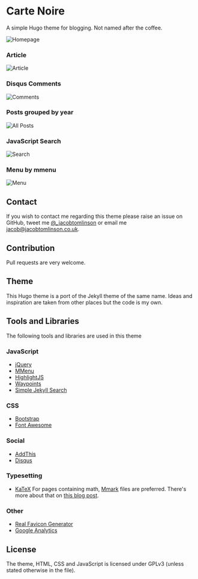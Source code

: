 # Carte Noire

A simple Hugo theme for blogging. Not named after the coffee.

![Homepage](http://i.imgur.com/xlmHArV.png)

### Article
![Article](http://i.imgur.com/8rD8FfC.png)

### Disqus Comments
![Comments](http://i.imgur.com/TBZHQwF.png)

### Posts grouped by year
![All Posts](http://i.imgur.com/9bNs2Sc.png)

### JavaScript Search
![Search](http://i.imgur.com/yQqMeSl.png)

### Menu by mmenu
![Menu](http://i.imgur.com/SClrNSH.png)

## Contact
If you wish to contact me regarding this theme please raise an issue on GitHub,
tweet me [@_jacobtomlinson](http://www.twitter.com/_jacobtomlinson) or email me
[jacob@jacobtomlinson.co.uk](mailto:jacob@jacobtomlinson.co.uk).

## Contribution
Pull requests are very welcome.

## Theme
This Hugo theme is a port of the Jekyll theme of the same name. Ideas and inspiration are taken from other places but the code is my own.

## Tools and Libraries
The following tools and libraries are used in this theme

### JavaScript
 * [jQuery](http://jquery.com/)
 * [MMenu](http://mmenu.frebsite.nl/)
 * [HighlightJS](https://highlightjs.org/)
 * [Waypoints](http://imakewebthings.com/waypoints/)
 * [Simple Jekyll Search](https://github.com/christian-fei/Simple-Jekyll-Search)

### CSS
 * [Bootstrap](http://getbootstrap.com/)
 * [Font Awesome](http://fortawesome.github.io/Font-Awesome/)

### Social
 * [AddThis](http://www.addthis.com/)
 * [Disqus](https://disqus.com/)

### Typesetting
 * [KaTeX](https://katex.org/)
   For pages containing math, [Mmark][] files are preferred. There's more about that on [this blog post][nosubstance].

[mmark]: https://mmark.miek.nl/syntax
[nosubstance]: http://nosubstance.me/post/a-great-toolset-for-static-blogging/

### Other
 * [Real Favicon Generator](http://realfavicongenerator.net/)
 * [Google Analytics](http://www.google.com/analytics/)

## License
The theme, HTML, CSS and JavaScript is licensed under GPLv3 (unless stated otherwise in the file).
